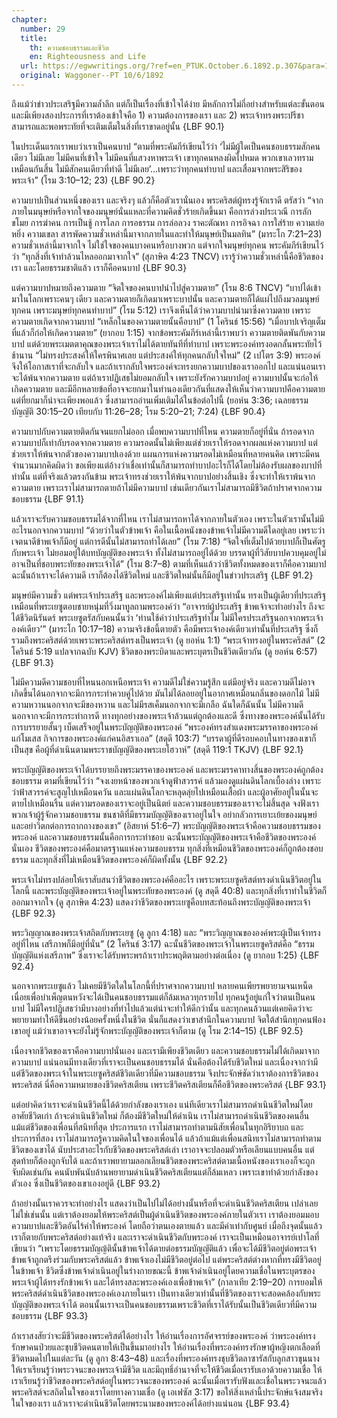```yaml
---
chapter:
  number: 29
  title:
    th: ความชอบธรรมและชีวิต
    en: Righteousness and Life
  url: https://egwwritings.org/?ref=en_PTUK.October.6.1892.p.307&para=1524.500
  original: Waggoner--PT 10/6/1892
---
```


ถึงแม้ว่าข่าวประเสริฐมีความล้ำลึก แต่ก็เป็นเรื่องที่เข้าใจได้ง่าย มีหลักการไม่กี่อย่างสำหรับแต่ละขั้นตอน และมีเพียงสองประการที่เราต้องเข้าใจคือ 1) ความต้องการของเรา และ 2) พระเจ้าทรงพระปรีชาสามารถและพอพระทัยที่จะเติมเต็มในสิ่งที่เราขาดอยู่นั้น {LBF 90.1}

ในประเด็นแรกเราพบว่าเราเป็นคนบาป “ตามที่พระคัมภีร์เขียนไว้ว่า ‘ไม่มีผู้ใดเป็นคนชอบธรรมสักคนเดียว ไม่มีเลย ไม่มีคนที่เข้าใจ ไม่มีคนที่แสวงหาพระเจ้า เขาทุกคนหลงผิดไปหมด พวกเขาเลวทรามเหมือนกันสิ้น ไม่มีสักคนเดียวที่ทำดี ไม่มีเลย’…เพราะว่าทุกคนทำบาป และเสื่อมจากพระสิริของพระเจ้า” (โรม 3:10–12; 23) {LBF 90.2}

ความบาปเป็นส่วนหนึ่งของเรา และจริงๆ แล้วก็คือตัวเรานั่นเอง พระคริสต์ผู้ทรงรู้จักเราดี ตรัสว่า “จากภายในมนุษย์หรือจากใจของมนุษย์นั่นแหละที่ความคิดชั่วร้ายเกิดขึ้นมา คือการล่วงประเวณี การลักขโมย การฆ่าคน การเป็นชู้ การโลภ การอธรรม การล่อลวง ราคะตัณหา การอิจฉา การใส่ร้าย ความเย่อหยิ่ง ความเขลา สารพัดความชั่วเหล่านี้มาจากภายในและทำให้มนุษย์เป็นมลทิน” (มาระโก 7:21–23) ความชั่วเหล่านี้มาจากใจ ไม่ใช่ใจของคนบางคนหรือบางพวก แต่จากใจมนุษย์ทุกคน พระคัมภีร์เขียนไว้ว่า “ทุกสิ่งที่เจ้าทำล้วนไหลออกมาจากใจ” (สุภาษิต 4:23 TNCV) เรารู้ว่าความชั่วเหล่านี้คือชีวิตของเรา และโดยธรรมชาติแล้ว เราก็คือคนบาป {LBF 90.3}

แต่ความบาปหมายถึงความตาย “จิตใจของคนบาปนำไปสู่ความตาย” (โรม 8:6 TNCV) “บาปได้เข้ามาในโลกเพราะคนๆ เดียว และความตายก็เกิดมาเพราะบาปนั้น และความตายก็ได้แผ่ไปถึงมวลมนุษย์ทุกคน เพราะมนุษย์ทุกคนทำบาป” (โรม 5:12) เราจึงเห็นได้ว่าความบาปนำมาซึ่งความตาย เพราะความตายเกิดจากความบาป “เหล็กในของความตายนั้นคือบาป” (1 โครินธ์ 15:56) “เมื่อบาปเจริญเต็มที่แล้วก็ก่อให้เกิดความตาย” (ยากอบ 1:15) จากข้อพระคัมภีร์เหล่านี้เราพบว่า ความตายติดพันกับความบาป แต่ด้วยพระเมตตาคุณของพระเจ้าเราไม่ได้ตายทันทีที่ทำบาป เพราะพระองค์ทรงอดกลั้นพระทัยไว้ช้านาน “ไม่ทรงประสงค์ให้ใครพินาศเลย แต่ประสงค์ให้ทุกคนกลับใจใหม่” (2 เปโตร 3:9) พระองค์จึงให้โอกาสเราที่จะกลับใจ และถ้าเรากลับใจพระองค์จะทรงยกความบาปของเราออกไป และแน่นอนเราจะได้พ้นจากความตาย แต่ถ้าเราปฏิเสธไม่ยอมกลับใจ เพราะยังรักความบาปอยู่ ความบาปนั้นจะก่อให้เกิดความตาย และมีอีกหลายข้อที่อาจจะยกมาในทำนองเดียวกันที่แสดงให้เห็นว่าความบาปคือความตาย แต่ที่ยกมาก็น่าจะเพียงพอแล้ว ซึ่งสามารถอ่านเพิ่มเติมได้ในข้อต่อไปนี้ (ยอห์น 3:36; เฉลยธรรมบัญญัติ 30:15–20 เทียบกับ 11:26–28; โรม 5:20–21; 7:24) {LBF 90.4}

ความบาปกับความตายติดกันจนแยกไม่ออก เมื่อพบความบาปที่ไหน ความตายก็อยู่ที่นั่น ถ้ารอดจากความบาปก็เท่ากับรอดจากความตาย ความรอดนั้นไม่เพียงแต่ช่วยเราให้รอดจากผลแห่งความบาป แต่ช่วยเราให้พ้นจากตัวของความบาปเองด้วย แผนการแห่งความรอดไม่เหมือนที่หลายคนคิด เพราะมีคนจำนวนมากคิดผิดว่า ขอเพียงแต่อ้างว่าเชื่อเท่านั้นก็สามารถทำบาปอะไรก็ได้โดยไม่ต้องรับผลของบาปที่ทำนั้น แต่ที่จริงแล้วตรงกันข้าม พระเจ้าทรงช่วยเราให้พ้นจากบาปอย่างสิ้นเชิง ซึ่งจะทำให้เราพ้นจากความตาย เพราะเราไม่สามารถตายถ้าไม่มีความบาป เช่นเดียวกันเราไม่สามารถมีชีวิตถ้าปราศจากความชอบธรรม {LBF 91.1}

แล้วเราจะรับความชอบธรรมได้จากที่ไหน เราไม่สามารถหาได้จากภายในตัวเอง เพราะในตัวเรานั้นไม่มีอะไรนอกจากความบาป “ด้วยว่าในตัวข้าพเจ้า คือในเนื้อหนังของข้าพเจ้าไม่มีความดีใดอยู่เลย เพราะว่าเจตนาดีข้าพเจ้าก็มีอยู่ แต่การดีนั้นไม่สามารถทำได้เลย” (โรม 7:18) “จิตใจที่เต็มไปด้วยบาปก็เป็นศัตรูกับพระเจ้า ไม่ยอมอยู่ใต้บทบัญญัติของพระเจ้า ทั้งไม่สามารถอยู่ได้ด้วย บรรดาผู้ที่วิสัยบาปควบคุมอยู่ไม่อาจเป็นที่ชอบพระทัยของพระเจ้าได้” (โรม 8:7–8) ตามที่เห็นแล้วว่าชีวิตทั้งหมดของเราก็คือความบาป ฉะนั้นถ้าเราจะได้ความดี เราก็ต้องได้ชีวิตใหม่ และชีวิตใหม่นั้นก็มีอยู่ในข่าวประเสริฐ {LBF 91.2}

มนุษย์มีความชั่ว แต่พระเจ้าประเสริฐ และพระองค์ไม่เพียงแต่ประเสริฐเท่านั้น ทรงเป็นผู้เดียวที่ประเสริฐ เหมือนที่พระเยซูตอบชายหนุ่มที่วิ่งมาทูลถามพระองค์ว่า “อาจารย์ผู้ประเสริฐ ข้าพเจ้าจะทำอย่างไร ถึงจะได้ชีวิตนิรันดร์ พระเยซูตรัสกับคนนั้นว่า ‘ท่านใช้คำว่าประเสริฐทำไม ไม่มีใครประเสริฐนอกจากพระเจ้าองค์เดียว’” (มาระโก 10:17–18) ความจริงข้อนี้ตายตัว คือมีพระเจ้าองค์เดียวเท่านั้นที่ประเสริฐ ซึ่งก็รวมถึงพระคริสต์ด้วยเพราะพระคริสต์ทรงเป็นพระเจ้า (ดู ยอห์น 1:1) “พระเจ้าทรงอยู่ในพระคริสต์” (2 โครินธ์ 5:19 แปลจากฉบับ KJV) ชีวิตของพระบิดาและพระบุตรเป็นชีวิตเดียวกัน (ดู ยอห์น 6:57) {LBF 91.3}

ไม่มีความดีความชอบที่ไหนนอกเหนือพระเจ้า ความดีไม่ใช่ความรู้สึก แต่มีอยู่จริง และความดีไม่อาจเกิดขึ้นได้นอกจากจะมีการกระทำควบคู่ไปด้วย มันไม่ได้ลอยอยู่ในอากาศเหมือนกลิ่นของดอกไม้ ไม่มีความหวานนอกจากจะมีของหวาน และไม่มีรสเค็มนอกจากจะมีเกลือ ฉันใดก็ฉันนั้น ไม่มีความดีนอกจากจะมีการกระทำการดี ทางทุกอย่างของพระเจ้าล้วนแต่ถูกต้องและดี ซึ่งทางของพระองค์นั้นได้รับการบรรยายสั้นๆ เบ็ดเสร็จอยู่ในพระบัญญัติของพระองค์ “พระองค์ทรงสำแดงพระมรรคาของพระองค์แก่โมเสส กิจการของพระองค์แก่คนอิสราเอล” (สดุดี 103:7) “บรรดาผู้ที่ดีรอบคอบในทางของเขาก็เป็นสุข คือผู้ที่ดำเนินตามพระราชบัญญัติของพระเยโฮวาห์” (สดุดี 119:1 TKJV) {LBF 92.1}

พระบัญญัติของพระเจ้าได้บรรยายถึงพระมรรคาของพระองค์ และพระมรรคาทางสิ้นของพระองค์ถูกต้องชอบธรรม ตามที่เขียนไว้ว่า “จงเงยหน้าของพวกเจ้าดูฟ้าสวรรค์ แล้วมองดูแผ่นดินโลกเบื้องล่าง เพราะว่าฟ้าสวรรค์จะสูญไปเหมือนควัน และแผ่นดินโลกจะหลุดลุ่ยไปเหมือนเสื้อผ้า และผู้อาศัยอยู่ในนั้นจะตายไปเหมือนริ้น แต่ความรอดของเราจะอยู่เป็นนิตย์ และความชอบธรรมของเราจะไม่สิ้นสุด จงฟังเรา พวกเจ้าผู้รู้จักความชอบธรรม ชนชาติที่มีธรรมบัญญัติของเราอยู่ในใจ อย่ากลัวการเยาะเย้ยของมนุษย์ และอย่าวิตกต่อการถากถางของเขา” (อิสยาห์ 51:6–7) พระบัญญัติของพระเจ้าคือความชอบธรรมของพระองค์ และความชอบธรรมนั้นคือการกระทำชอบ ฉะนั้นพระบัญญัติของพระเจ้าคือชีวิตของพระองค์นั่นเอง ชีวิตของพระองค์คือมาตรฐานแห่งความชอบธรรม ทุกสิ่งที่เหมือนชีวิตของพระองค์ก็ถูกต้องชอบธรรม และทุกสิ่งที่ไม่เหมือนชีวิตของพระองค์ก็ผิดทั้งนั้น {LBF 92.2}

พระเจ้าไม่ทรงปล่อยให้เราสับสนว่าชีวิตของพระองค์คืออะไร เพราะพระเยซูคริสต์ทรงดำเนินชีวิตอยู่ในโลกนี้ และพระบัญญัติของพระเจ้าอยู่ในพระทัยของพระองค์ (ดู สดุดี 40:8) และทุกสิ่งที่เราทำในชีวิตก็ออกมาจากใจ (ดู สุภาษิต 4:23) แสดงว่าชีวิตของพระเยซูคือบทสะท้อนถึงพระบัญญัติของพระเจ้า {LBF 92.3}

พระวิญญาณของพระเจ้าสถิตกับพระเยซู (ดู ลูกา 4:18) และ “พระวิญญาณขององค์พระผู้เป็นเจ้าทรงอยู่ที่ไหน เสรีภาพก็มีอยู่ที่นั่น” (2 โครินธ์ 3:17) ฉะนั้นชีวิตของพระเจ้าในพระเยซูคริสต์คือ “ธรรมบัญญัติแห่งเสรีภาพ” ซึ่งเราจะได้รับพระพรถ้าเราประพฤติตามอย่างต่อเนื่อง (ดู ยากอบ 1:25) {LBF 92.4}

นอกจากพระเยซูแล้ว ไม่เคยมีชีวิตใดในโลกนี้ที่ปราศจากความบาป หลายคนเพียรพยายามจนเหน็ดเนื่อยเพื่อบำเพ็ญตนหวังจะได้เป็นคนชอบธรรมแต่ก็ล้มเหลวทุกรายไป ทุกคนรู้อยู่แก่ใจว่าตนเป็นคนบาป ไม่มีใครปฏิเสธว่ามีบางอย่างที่ทำไปแล้วแต่น่าจะทำให้ดีกว่านั้น และทุกคนล้วนแต่เคยคิดว่าจะพยายามทำให้ดีขึ้นอย่างน้อยครั้งหนึ่งในชีวิต นั่นก็แสดงว่าเขาสำนึกในความบาป จิตใต้สำนึกทุกคนฟ้องเขาอยู่ แม้ว่าเขาอาจจะยังไม่รู้จักพระบัญญัติของพระเจ้าก็ตาม (ดู โรม 2:14–15) {LBF 92.5}

เนื่องจากชีวิตของเราคือความบาปนั่นเอง และเรามีเพียงชีวิตเดียว และความชอบธรรมไม่ได้เกิดมาจากความบาป แน่นอนมีทางเดียวที่เราจะเป็นคนชอบธรรมได้ นั่นคือต้องได้รับชีวิตใหม่ และเนื่องจากว่ามีแต่ชีวิตของพระเจ้าในพระเยซูคริสต์ชีวิตเดียวที่มีความชอบธรรม จึงประจักษ์ชัดว่าเราต้องการชีวิตของพระคริสต์ นี่คือความหมายของชีวิตคริสเตียน เพราะชีวิตคริสเตียนก็คือชีวิตของพระคริสต์ {LBF 93.1}

แต่อย่าคิดว่าเราจะดำเนินชีวิตนี้ได้ด้วยกำลังของเราเอง แน่ทีเดียวเราไม่สามารถดำเนินชีวิตใหม่โดยอาศัยชีวิตเก่า ถ้าจะดำเนินชีวิตใหม่ ก็ต้องมีชีวิตใหม่ให้ดำเนิน เราไม่สามารถดำเนินชีวิตของคนอื่น แม้แต่ชีวิตของเพื่อนที่สนิทที่สุด ประการแรก เราไม่สามารถทำตามนิสัยเพื่อนในทุกอิริยาบถ และประการที่สอง เราไม่สามารถรู้ความคิดในใจของเพื่อนได้ แล้วถ้าแม้แต่เพื่อนสนิทเราไม่สามารถทำตามชีวิตของเขาได้ นับประสาอะไรกับชีวิตของพระคริสต์เล่า เราอาจจะปลอมตัวหรือเลียนแบบคนอื่น แต่สุดท้ายก็ต้องถูกจับได้ และถ้าเราพยายามลอกเลียนชีวิตของพระคริสต์ตามเนื้อหนังของเราเองก็จะถูกจับผิดเช่นกัน คนนับพันนับล้านพยายามดำเนินชีวิตคริสเตียนแต่ก็ล้มเหลว เพราะเขาทำด้วยกำลังของตัวเอง ซึ่งเป็นชีวิตของเขาเองอยู่ดี {LBF 93.2}

ถ้าอย่างนั้นเราควรจะทำอย่างไร แสดงว่าเป็นไปไม่ได้อย่างนั้นหรือที่จะดำเนินชีวิตคริสเตียน เปล่าเลย ไม่ใช่เช่นนั้น แต่เราต้องยอมให้พระคริสต์เป็นผู้ดำเนินชีวิตของพระองค์ภายในตัวเรา เราต้องยอมมอบความบาปและชีวิตอันไร้ค่าให้พระองค์ โดยถือว่าตนเองตายแล้ว และมีค่าเท่ากับศูนย์ เมื่อถึงจุดนั้นแล้วเราก็ตายกับพระคริสต์อย่างแท้จริง และเราจะดำเนินชีวิตกับพระองค์ เราจะเป็นเหมือนอาจารย์เปาโลที่เขียนว่า “เพราะโดยธรรมบัญญ้ตินั้นข้าพเจ้าได้ตายต่อธรรมบัญญัติแล้ว เพื่อจะได้มีชีวิตอยู่ต่อพระเจ้า ข้าพเจ้าถูกตรึงร่วมกับพระคริสต์แล้ว ข้าพเจ้าเองไม่มีชีวิตอยู่ต่อไป แต่พระคริสต์ต่างหากที่ทรงมีชีวิตอยู่ในข้าพเจ้า ชีวิตซึ่งข้าพเจ้าดำเนินอยู่ในร่างกายขณะนี้ ข้าพเจ้าดำเนินอยู่โดยความเชื่อในพระบุตรของพระเจ้าผู้ได้ทรงรักข้าพเจ้า และได้ทรงสละพระองค์เองเพื่อข้าพเจ้า” (กาลาเทีย 2:19–20) การยอมให้พระคริสต์ดำเนินชีวิตของพระองค์เองภายในเรา เป็นทางเดียวเท่านั้นที่ชีวิตของเราจะสอดคล้องกับพระบัญญัติของพระเจ้าได้ ตอนนั้นเราจะเป็นคนชอบธรรมเพราะชีวิตที่เราได้รับนั้นเป็นชีวิตเดียวที่มีความชอบธรรม {LBF 93.3}

ถ้าเราสงสัยว่าจะมีชีวิตของพระคริสต์ได้อย่างไร ให้อ่านเรื่องการอัศจรรย์ของพระองค์ ว่าพระองค์ทรงรักษาคนป่วยและชุบชีวิตคนตายให้เป็นขึ้นมาอย่างไร ให้อ่านเรื่องที่พระองค์ทรงรักษาผู้หญิงตกเลือดที่ชีวิตหมดไปในแต่ละวัน (ดู ลูกา 8:43–48) และเรื่องที่พระองค์ทรงชุบชีวิตลาซารัสกับลูกสาวขุนนาง ให้เราเรียนรู้ว่าพระวจนะของพระเจ้ามีชีวิต และมีฤทธิ์อำนาจที่จะให้ชีวิตเมื่อเรารับเอาด้วยความเชื่อ ให้เราเรียนรู้ว่าชีวิตของพระคริสต์อยู่ในพระวจนะของพระองค์ ฉะนั้นเมื่อเรารับฟังและเชื่อในพระวจนะแล้ว พระคริสต์จะสถิตในใจของเราโดยทางความเชื่อ (ดู เอเฟซัส 3:17) ขอให้สิ่งเหล่านี้ประจักษ์แจ้งสมจริงในใจของเรา แล้วเราจะดำเนินชีวิตโดยพระนามของพระองค์ได้อย่างแน่นอน {LBF 93.4}

